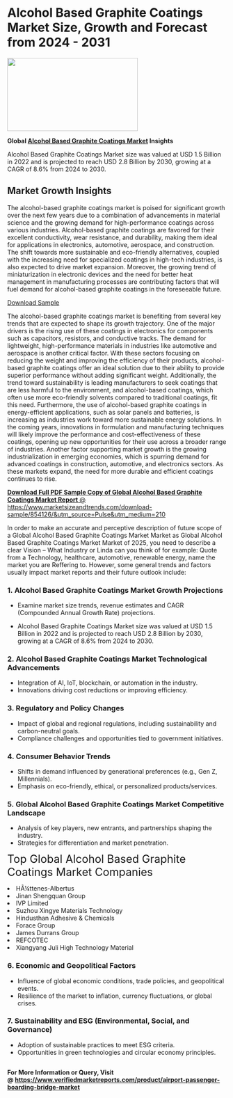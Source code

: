 <H1>Alcohol Based Graphite Coatings Market Size, Growth and Forecast from 2024 - 2031</H1><img class="aligncenter size-medium wp-image-584254" src="https://thirdeyenews.in/wp-content/uploads/2024/09/Global-Market-Research-300x168.jpeg" alt="" width="300" height="168" /><p><strong>Global&nbsp;<a href="https://www.marketsizeandtrends.com/download-sample/854126/&amp;utm_source=Pulse&amp;utm_medium=210">Alcohol Based Graphite Coatings Market</a> Insights</strong></p><p>Alcohol Based Graphite Coatings Market size was valued at USD 1.5 Billion in 2022 and is projected to reach USD 2.8 Billion by 2030, growing at a CAGR of 8.6% from 2024 to 2030.</p><p><h2>Market Growth Insights</h2> <p>The alcohol-based graphite coatings market is poised for significant growth over the next few years due to a combination of advancements in material science and the growing demand for high-performance coatings across various industries. Alcohol-based graphite coatings are favored for their excellent conductivity, wear resistance, and durability, making them ideal for applications in electronics, automotive, aerospace, and construction. The shift towards more sustainable and eco-friendly alternatives, coupled with the increasing need for specialized coatings in high-tech industries, is also expected to drive market expansion. Moreover, the growing trend of miniaturization in electronic devices and the need for better heat management in manufacturing processes are contributing factors that will fuel demand for alcohol-based graphite coatings in the foreseeable future.</p> <p><a href="download_sample_link">Download Sample</a></p> <p>The alcohol-based graphite coatings market is benefiting from several key trends that are expected to shape its growth trajectory. One of the major drivers is the rising use of these coatings in electronics for components such as capacitors, resistors, and conductive tracks. The demand for lightweight, high-performance materials in industries like automotive and aerospace is another critical factor. With these sectors focusing on reducing the weight and improving the efficiency of their products, alcohol-based graphite coatings offer an ideal solution due to their ability to provide superior performance without adding significant weight. Additionally, the trend toward sustainability is leading manufacturers to seek coatings that are less harmful to the environment, and alcohol-based coatings, which often use more eco-friendly solvents compared to traditional coatings, fit this need. Furthermore, the use of alcohol-based graphite coatings in energy-efficient applications, such as solar panels and batteries, is increasing as industries work toward more sustainable energy solutions. In the coming years, innovations in formulation and manufacturing techniques will likely improve the performance and cost-effectiveness of these coatings, opening up new opportunities for their use across a broader range of industries. Another factor supporting market growth is the growing industrialization in emerging economies, which is spurring demand for advanced coatings in construction, automotive, and electronics sectors. As these markets expand, the need for more durable and efficient coatings continues to rise. <p><a href="get_more_link"></p><p><span class=""><strong>Download Full PDF Sample Copy of Global Alcohol Based Graphite Coatings Market Report</strong> @ <a href="https://www.marketsizeandtrends.com/download-sample/854126/&amp;utm_source=Pulse&amp;utm_medium=210" target="_blank">https://www.marketsizeandtrends.com/download-sample/854126/&amp;utm_source=Pulse&amp;utm_medium=210</a></span></p><p>In order to make an accurate and perceptive description of future scope of a Global&nbsp;Alcohol Based Graphite Coatings Market Market as Global&nbsp;Alcohol Based Graphite Coatings Market Market of 2025, you need to describe a clear Vision &ndash; What Industry or Linda can you think of for example: Quote from a Technology, healthcare, automotive, renewable energy, name the market you are Reffering to. However, some general trends and factors usually impact market reports and their future outlook include:</p><h3>1.&nbsp;<strong>Alcohol Based Graphite Coatings Market Growth Projections</strong></h3><ul><li>Examine market size trends, revenue estimates and CAGR (Compounded Annual Growth Rate) projections.</li><li><p>Alcohol Based Graphite Coatings Market size was valued at USD 1.5 Billion in 2022 and is projected to reach USD 2.8 Billion by 2030, growing at a CAGR of 8.6% from 2024 to 2030.</p></li></ul><h3>2.&nbsp;<strong>Alcohol Based Graphite Coatings Market Technological Advancements</strong></h3><ul><li>Integration of AI, IoT, blockchain, or automation in the industry.</li><li>Innovations driving cost reductions or improving efficiency.</li></ul><h3>3.&nbsp;<strong>Regulatory and Policy Changes</strong></h3><ul><li>Impact of global and regional regulations, including sustainability and carbon-neutral goals.</li><li>Compliance challenges and opportunities tied to government initiatives.</li></ul><h3>4.&nbsp;<strong>Consumer Behavior Trends</strong></h3><ul><li>Shifts in demand influenced by generational preferences (e.g., Gen Z, Millennials).</li><li>Emphasis on eco-friendly, ethical, or personalized products/services.</li></ul><h3>5.&nbsp;<strong>Global Alcohol Based Graphite Coatings Market Competitive Landscape</strong></h3><ul><li>Analysis of key players, new entrants, and partnerships shaping the industry.</li><li>Strategies for differentiation and market penetration.</li></ul><p data-pm-slice="1 1 []"><span style="color: inherit; font-family: inherit; font-size: 25px;">Top Global Alcohol Based Graphite Coatings Market Companies</span></p><div class="" data-test-id=""><p><li>HÃ¼ttenes-Albertus</li><li> Jinan Shengquan Group</li><li> IVP Limited</li><li> Suzhou Xingye Materials Technology</li><li> Hindusthan Adhesive & Chemicals</li><li> Forace Group</li><li> James Durrans Group</li><li> REFCOTEC</li><li> Xiangyang Juli High Technology Material</li></p></div><h3>6.&nbsp;<strong>Economic and Geopolitical Factors</strong></h3><ul><li>Influence of global economic conditions, trade policies, and geopolitical events.</li><li>Resilience of the market to inflation, currency fluctuations, or global crises.</li></ul><h3>7.&nbsp;<strong>Sustainability and ESG (Environmental, Social, and Governance)</strong></h3><ul><li>Adoption of sustainable practices to meet ESG criteria.</li><li>Opportunities in green technologies and circular economy principles.</li></ul><h2><strong style="font-size: 14px;">For More Information or Query, Visit @&nbsp;</strong><a style="background-color: #ffffff; font-size: 14px;" href="https://www.marketsizeandtrends.com/report/alcohol-based-graphite-coatings-market/" target="_blank">https://www.verifiedmarketreports.com/product/airport-passenger-boarding-bridge-market</a></h2>
